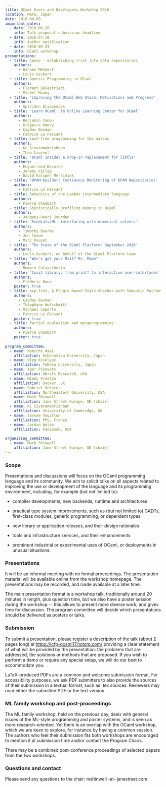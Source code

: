 ```yaml
---
title: OCaml Users and Developers Workshop 2016
location: Nara, Japan
date: 2016-09-08
important_dates: 
  - date: 2016-06-20
    info: Talk proposal submission deadline
  - date: 2016-07-18
    info: Author notification
  - date: 2016-09-23
    info: OCaml workshop
presentations: 
  - title: Conex - establishing trust into data repositories 
    authors: 
      - Hannes Mehnert 
      - Louis Gesbert
  - title: Generic Programming in OCaml
    authors:
      - Florent Balestrieri
      - Michel Mauny
  - title: 'Improving the OCaml Web Stack: Motivations and Progress'
    authors: 
      - Spiridon Eliopoulos
  - title: 'Learn OCaml: An Online Learning Center for OCaml'
    authors:
      - Benjamin Canou
      - Grégoire Henry
      - Çagdas Bozman
      - Fabrice Le Fessant
  - title: Lock-free programming for the masses
    authors:
      - Kc Sivaramakrishnan
      - Theo Laurent
  - title: 'OCaml inside: a drop-in replacement for libtls'
    authors: 
      - Enguerrand Decorne
      - Jeremy Yallop
      - David Kaloper Meršinjak
  - title: 'OPAM-builder: Continuous Monitoring of OPAM Repositories'
    authors: 
      - Fabrice Le Fessant
  - title: Semantics of the Lambda intermediate language
    authors: 
      - Pierre Chambart
  - title: Statistically profiling memory in OCaml
    authors: 
      - Jacques-Henri Jourdan
  - title: 'Sundials/ML: interfacing with numerical solvers'
    authors: 
      - Timothy Bourke
      - Jun Inoue
      - Marc Pouzet
  - title: 'The State of the OCaml Platform: September 2016'
    authors: 
      - Louis Gesbert, on behalf of the OCaml Platform team
  - title: "Who's got your Mail? Mr. Mime"
    authors: 
      - Romain Calascibetta
  - title: 'Inuit library: from printf to interactive user-interfaces'
    authors:
      - Frédéric Bour
    poster: true
  - title: ocp-lint, A Plugin-based Style-Checker with Semantic Patches
    authors:
      - Çagdas Bozman
      - Théophane Hufschmitt
      - Michael Laporte
      - Fabrice Le Fessant
    poster: true
  - title: Partial evaluation and metaprogramming
    authors:
      - Pierre Chambart
    poster: true
 
program_committee: 
  - name: Kenichi Asai
    affiliation: Ochanomizu University, Japan
  - name: Oleg Kiselyov
    affiliation: Tohoku University, Japan
  - name: Igor Pikovets
    affiliation: Ahrefs Research, USA
  - name: Mindy Preston
    affiliation: Docker, UK
  - name: Gabriel Scherer
    affiliation: Northeastern University, USA
  - name: Mark Shinwell
    affiliation: Jane Street Europe, UK (chair)
  - name: KC Sivaramakrishnan
    affiliation: University of Cambridge, UK
  - name: Jerome Vouillon
    affiliation: PPS, France
  - name: Jordan Walke
    affiliation: Facebook, USA
  
organising_committee: 
  - name: Mark Shinwell
    affiliation: Jane Street Europe, UK (chair)
---
```



### Scope

Presentations and discussions will focus on the OCaml
programming language and its community. We aim to solicit talks
on all aspects related to improving the use or development of
the language and its programming environment, including, for
example (but not limited to):

- compiler developments, new backends, runtime and architectures

- practical type system improvements, such as (but not
  limited to) GADTs, first-class modules, generic programming,
  or dependent types

- new library or application releases, and their design
  rationales

- tools and infrastructure services, and their enhancements

- prominent industrial or experimental uses of OCaml, or
  deployments in unusual situations.

### Presentations

It will be an informal meeting with no formal proceedings. The
presentation material will be available online from the workshop
homepage. The presentations may be recorded, and made available
at a later time.

The main presentation format is a workshop talk, traditionally
around 20 minutes in length, plus question time, but we also
have a poster session during the workshop -- this allows to
present more diverse work, and gives time for discussion. The
program committee will decide which presentations should be
delivered as posters or talks.

### Submission

To submit a presentation, please register a description of the
talk (about 2 pages long) at <https://icfp-ocaml17.hotcrp.com/>
providing a clear statement of what will be provided by the
presentation: the problems that are addressed, the solutions or
methods that are proposed. If you wish to perform a demo or require any special setup, we will do our best to accommodate you.

LaTeX-produced PDFs are a common and welcome submission
format. For accessibility purposes, we ask PDF submitters to
also provide the sources of their submission in a textual
format, such as .tex sources. Reviewers may read either the
submitted PDF or the text version.

### ML family workshop and post-proceedings

The ML family workshop, held on the previous day, deals with general issues of the ML-style programming and  poster systems, and is seen as more research-oriented. Yet there is an overlap with the OCaml workshop, which we are keen to explore, for instance by having a common session. The authors who feel their submission fits both workshops are encouraged to mention it at submission time and/or contact the Program Chairs.

There may be a combined post-conference proceedings of selected papers from the two workshops.


### Questions and contact

Please send any questions to the chair:
mshinwell -at- janestreet.com